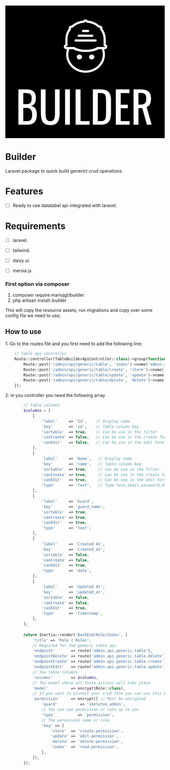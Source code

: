 ![image info](https://raw.githubusercontent.com/mariojgt/builder/main/Publish/Art/logo.png)


# Builder

Laravel package to quick build generict crud operations.

# Features

-   [ ] Ready to use datatabel api integrated with laravel.

# Requirements
-   [ ] laravel.
- [ ] tailwind.
- [ ] daisy ui.
- [ ] inersia js.


### First option via composer

1. composer require mariojgt/builder
2. php artisan install::builder

This will copy the resource assets, run migrations and copy over some config file we need to use;

## How to use

1: Go to the routes file and you first need to add the following line:
```php
    // Table api controller
    Route::controller(TableBuilderApiController::class)->group(function () {
        Route::post('/admin/api/generic/table', 'index')->name('admin.api.generic.table');
        Route::post('/admin/api/generic/table/create', 'store')->name('admin.api.generic.table.create');
        Route::post('/admin/api/generic/table/update', 'update')->name('admin.api.generic.table.update');
        Route::post('/admin/api/generic/table/delete', 'delete')->name('admin.api.generic.table.delete');
    });
```
2: in you controller you need the following array
```php
        // Table columns
        $columns = [
            [
                'label'     => 'Id',    // Display name
                'key'       => 'id',    // Table column key
                'sortable'  => true,    // Can be use in the filter
                'canCreate' => false,   // Can be use in the create form
                'canEdit'   => false,   // Can be use in the edit form
            ],
            [
                'label'     => 'Name',   // Display name
                'key'       => 'name',   // Table column key
                'sortable'  => true,     // Can be use in the filter
                'canCreate' => true,     // Can be use in the create form
                'canEdit'   => true,     // Can be use in the edit form
                'type'      => 'text',   // Type text,email,password,date,timestamp
            ],
            [
                'label'     => 'Guard',
                'key'       => 'guard_name',
                'sortable'  => true,
                'canCreate' => true,
                'canEdit'   => true,
                'type'      => 'text',
            ],
            [
                'label'     => 'Created At',
                'key'       => 'created_at',
                'sortable'  => false,
                'canCreate' => false,
                'canEdit'   => true,
                'type'      => 'date',
            ],
            [
                'label'     => 'Updated At',
                'key'       => 'updated_at',
                'sortable'  => false,
                'canCreate' => false,
                'canEdit'   => true,
                'type'      => 'timestamp',
            ],
        ];

        return Inertia::render('BackEnd/Role/Index', [
            'title' => 'Role | Roles',
            // Required for the generic table api
            'endpoint'       => route('admin.api.generic.table'),
            'endpointDelete' => route('admin.api.generic.table.delete'),
            'endpointCreate' => route('admin.api.generic.table.create'),
            'endpointEdit'   => route('admin.api.generic.table.update'),
            // You table columns
            'columns'        => $columns,
            // The model where all those actions will take place
            'model'          => encrypt(Role::class),
            // If you want to protect your crud form you can use this below not required
            'permission'     => encrypt([ // Must be encrypted
                'guard'          => 'skeleton_admin',
                // You can use permission or role up to you
                'type'          => 'permission',
                // The permission name or role
                'key' => [
                    'store'  => 'create-permission',
                    'update' => 'edit-permission',
                    'delete' => 'delete-permission',
                    'index'  => 'read-permission',
                ],
            ]),
        ]);
```
